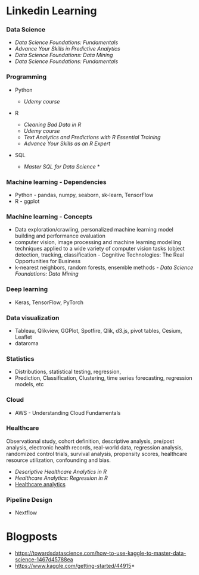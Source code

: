 # Linkedin Learning

### Data Science
* _Data Science Foundations: Fundamentals_
* _Advance Your Skills in Predictive Analytics_
* _Data Science Foundations: Data Mining_
* _Data Science Foundations: Fundamentals_

### Programming
* Python
  * _Udemy course_

* R 
  * _Cleaning Bad Data in R_ 
  * _Udemy course_
  * _Text Analytics and Predictions with R Essential Training_
  * _Advance Your Skills as an R Expert_

* SQL 
  * _Master SQL for Data Science_  * 

### Machine learning - Dependencies

* Python - pandas, numpy, seaborn, sk-learn, TensorFlow 
* R - ggplot

### Machine learning - Concepts

* Data exploration/crawling, personalized machine learning model building and performance evaluation
* computer vision, image processing and machine learning modelling techniques applied to a wide variety of computer vision tasks (object detection, tracking, classification - Cognitive Technologies: The Real Opportunities for Business
* k-nearest neighbors, random forests, ensemble methods - _Data Science Foundations: Data Mining_

### Deep learning 
* Keras, TensorFlow, PyTorch

### Data visualization
* Tableau, Qlikview, GGPlot, Spotfire, Qlik, d3.js, pivot tables, Cesium, Leaflet
* dataroma

### Statistics
* Distributions, statistical testing, regression,
* Prediction, Classification, Clustering, time series forecasting, regression models, etc

### Cloud
* AWS - Understanding Cloud Fundamentals

### Healthcare
Observational study, cohort definition, descriptive analysis, pre/post analysis, electronic health records, real-world data, regression analysis, randomized control trials, survival analysis, propensity scores, healthcare resource utilization, confounding and bias. 
- *Descriptive Healthcare Analytics in R*
- _Healthcare Analytics: Regression in R_
- [Healthcare analytics](https://www.linkedin.com/learning/instructors/monika-wahi?u=87874986) 

### Pipeline Design
* Nextflow

# Blogposts
* https://towardsdatascience.com/how-to-use-kaggle-to-master-data-science-1467d45788ea
* https://www.kaggle.com/getting-started/44915* 
